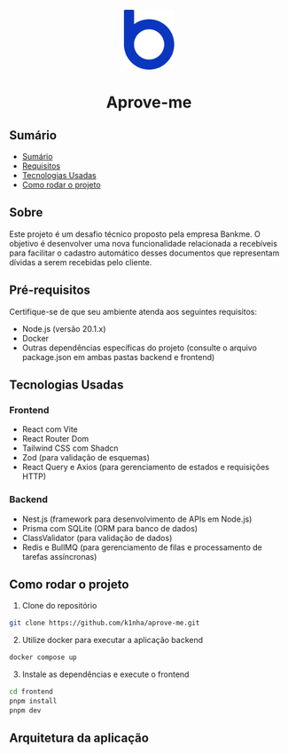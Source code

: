 <p align="center">
  <img src="./assets/logo-bankme.png" alt="Logo Bankme" width="91" height="108">
</p>
<h1 align="center">
  Aprove-me 
</h1>

## Sumário

- [Sumário](#sumário)
- [Requisitos](#requisitos)
- [Tecnologias Usadas](#tecnologias-usadas)
- [Como rodar o projeto](#tecnologias-usadas)

## Sobre

Este projeto é um desafio técnico proposto pela empresa Bankme. O objetivo é desenvolver uma nova funcionalidade
relacionada a recebíveis para facilitar o cadastro automático desses documentos que representam dívidas a serem
recebidas pelo cliente.

## Pré-requisitos

Certifique-se de que seu ambiente atenda aos seguintes requisitos:

- Node.js (versão 20.1.x)
- Docker
- Outras dependências específicas do projeto (consulte o arquivo package.json em ambas pastas backend e frontend)

## Tecnologias Usadas

### Frontend

- React com Vite
- React Router Dom
- Tailwind CSS com Shadcn
- Zod (para validação de esquemas)
- React Query e Axios (para gerenciamento de estados e requisições HTTP)

### Backend

- Nest.js (framework para desenvolvimento de APIs em Node.js)
- Prisma com SQLite (ORM para banco de dados)
- ClassValidator (para validação de dados)
- Redis e BullMQ (para gerenciamento de filas e processamento de tarefas assíncronas)

## Como rodar o projeto

1. Clone do repositório

```bash
git clone https://github.com/k1nha/aprove-me.git
```

2. Utilize docker para executar a aplicação backend

```bash
docker compose up
```

3. Instale as dependências e execute o frontend

```bash
cd frontend 
pnpm install
pnpm dev
```

## Arquitetura da aplicação